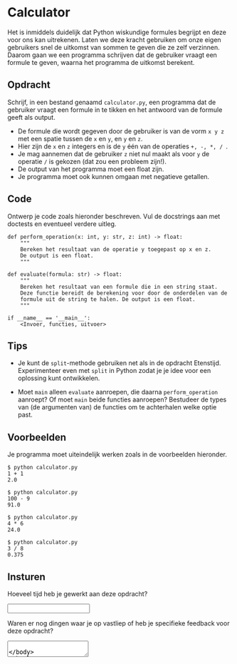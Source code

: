 # Calculator

Het is inmiddels duidelijk dat Python wiskundige formules begrijpt en deze voor ons kan uitrekenen. Laten we deze kracht gebruiken om onze eigen gebruikers snel de uitkomst van sommen te geven die ze zelf verzinnen.
Daarom gaan we een programma schrijven dat de gebruiker vraagt een formule te geven, waarna het programma de uitkomst berekent.

## Opdracht

Schrijf, in een bestand genaamd `calculator.py`, een programma dat de gebruiker vraagt een formule in te tikken en het antwoord van de formule geeft als output.

* De formule die wordt gegeven door de gebruiker is van de vorm `x y z` met een spatie tussen de `x` en `y`, en `y` en `z`.
* Hier zijn de `x` en `z` integers en is de `y` één van de operaties `+, -, *, / `.
* Je mag aannemen dat de gebruiker `z` niet nul maakt als voor `y` de operatie `/` is gekozen (dat zou een probleem zijn!).
* De output van het programma moet een float zijn.
* Je programma moet ook kunnen omgaan met negatieve getallen.

## Code

Ontwerp je code zoals hieronder beschreven. Vul de docstrings aan met doctests en eventueel verdere uitleg.

    def perform_operation(x: int, y: str, z: int) -> float:
        """
        Bereken het resultaat van de operatie y toegepast op x en z.
        De output is een float.
        """

    def evaluate(formula: str) -> float:
        """
        Bereken het resultaat van een formule die in een string staat.
        Deze functie bereidt de berekening voor door de onderdelen van de
        formule uit de string te halen. De output is een float.
        """

    if __name__ == '__main__':
        <Invoer, functies, uitvoer>

## Tips

* Je kunt de `split`-methode gebruiken net als in de opdracht Etenstijd. Experimenteer even met `split` in Python zodat je je idee voor een oplossing kunt ontwikkelen.

* Moet `main` alleen `evaluate` aanroepen, die daarna `perform_operation` aanroept? Of moet `main` beide functies aanroepen? Bestudeer de types van (de argumenten van) de functies om te achterhalen welke optie past.

## Voorbeelden

Je programma moet uiteindelijk werken zoals in de voorbeelden hieronder.

    $ python calculator.py
    1 + 1
    2.0

    $ python calculator.py
    100 - 9
    91.0

    $ python calculator.py
    4 * 6
    24.0

    $ python calculator.py
    3 / 8
    0.375

## Insturen

Hoeveel tijd heb je gewerkt aan deze opdracht?

<input name="form[qTime]" type="text" required>

Waren er nog dingen waar je op vastliep of heb je specifieke feedback voor deze opdracht?

<textarea name="form[qVastlopers]">
